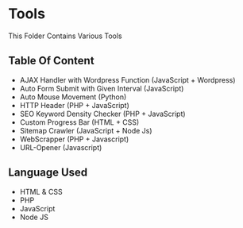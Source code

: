 # Tools

This Folder Contains Various Tools

## Table Of Content

-   AJAX Handler with Wordpress Function (JavaScript + Wordpress)
-   Auto Form Submit with Given Interval (JavaScript)
-   Auto Mouse Movement (Python)
-   HTTP Header (PHP + JavaScript)
-   SEO Keyword Density Checker (PHP + JavaScript)
-   Custom Progress Bar (HTML + CSS)
-   Sitemap Crawler (JavaScript + Node Js)
-   WebScrapper (PHP + Javascript)
-   URL-Opener (Javascript)

## Language Used

-   HTML & CSS
-   PHP
-   JavaScript
-   Node JS
